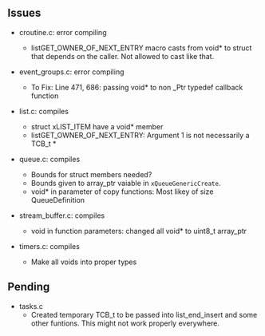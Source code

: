 ## Issues

- croutine.c: error compiling
	- listGET_OWNER_OF_NEXT_ENTRY macro casts from void* to struct that depends on the caller. Not allowed to cast like that. 
- event_groups.c: error compiling
	- To Fix: Line 471, 686: passing void* to non _Ptr<void> typedef callback function
- list.c: compiles
	- struct xLIST_ITEM have a void* member
	- listGET_OWNER_OF_NEXT_ENTRY: Argument 1 is not necessarily a TCB_t *

- queue.c: compiles
	- Bounds for struct members needed?
	- Bounds given to array_ptr vaiable in `xQueueGenericCreate`.
	- void* in parameter of copy functions: Most likey of size QueueDefinition

- stream_buffer.c: compiles
	- void in function parameters: changed all void* to uint8_t array_ptr

- timers.c: compiles
	- Make all voids into proper types

## Pending

- tasks.c
	- Created temporary TCB_t to be passed into list_end_insert and some other funtions. This might not work properly everywhere.
